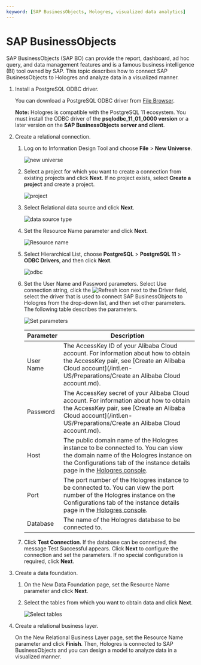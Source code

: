 ```yaml
---
keyword: [SAP BusinessObjects, Hologres, visualized data analytics]
---
```


# SAP BusinessObjects

SAP BusinessObjects \(SAP BO\) can provide the report, dashboard, ad hoc query, and data management features and is a famous business intelligence \(BI\) tool owned by SAP. This topic describes how to connect SAP BusinessObjects to Hologres and analyze data in a visualized manner.

1.  Install a PostgreSQL ODBC driver.

    You can download a PostgreSQL ODBC driver from [File Browser](https://www.postgresql.org/ftp/odbc/versions/msi/).

    **Note:** Hologres is compatible with the PostgreSQL 11 ecosystem. You must install the ODBC driver of the **psqlodbc\_11\_01\_0000 version** or a later version on the **SAP BusinessObjects server and client**.

2.  Create a relational connection.

    1.  Log on to Information Design Tool and choose **File** \> **New Universe**.

        ![new universe](https://static-aliyun-doc.oss-accelerate.aliyuncs.com/assets/img/en-US/3319890261/p265851.png)

    2.  Select a project for which you want to create a connection from existing projects and click **Next**. If no project exists, select **Create a project** and create a project.

        ![project](https://static-aliyun-doc.oss-accelerate.aliyuncs.com/assets/img/en-US/3319890261/p265854.png)

    3.  Select Relational data source and click **Next**.

        ![data source type](https://static-aliyun-doc.oss-accelerate.aliyuncs.com/assets/img/en-US/1402421261/p265862.png)

    4.  Set the Resource Name parameter and click **Next**.

        ![Resource name](https://static-aliyun-doc.oss-accelerate.aliyuncs.com/assets/img/en-US/3319890261/p266351.png)

    5.  Select Hierarchical List, choose **PostgreSQL** \> **PostgreSQL 11** \> **ODBC Drivers**, and then click **Next**.

        ![odbc](https://static-aliyun-doc.oss-accelerate.aliyuncs.com/assets/img/en-US/3319890261/p266355.png)

    6.  Set the User Name and Password parameters. Select Use connection string, click the ![Refresh](https://static-aliyun-doc.oss-accelerate.aliyuncs.com/assets/img/en-US/3319890261/p266361.png) icon next to the Driver field, select the driver that is used to connect SAP BusinessObjects to Hologres from the drop-down list, and then set other parameters. The following table describes the parameters.

        ![Set parameters](https://static-aliyun-doc.oss-accelerate.aliyuncs.com/assets/img/en-US/1402421261/p266358.png)

        |Parameter|Description|
        |---------|-----------|
        |User Name|The AccessKey ID of your Alibaba Cloud account. For information about how to obtain the AccessKey pair, see [Create an Alibaba Cloud account](/intl.en-US/Preparations/Create an Alibaba Cloud account.md).|
        |Password|The AccessKey secret of your Alibaba Cloud account. For information about how to obtain the AccessKey pair, see [Create an Alibaba Cloud account](/intl.en-US/Preparations/Create an Alibaba Cloud account.md).|
        |Host|The public domain name of the Hologres instance to be connected to. You can view the domain name of the Hologres instance on the Configurations tab of the instance details page in the [Hologres console](https://hologram.console.aliyun.com/#/instance).|
        |Port|The port number of the Hologres instance to be connected to. You can view the port number of the Hologres instance on the Configurations tab of the instance details page in the [Hologres console](https://hologram.console.aliyun.com/#/instance).|
        |Database|The name of the Hologres database to be connected to.|

    7.  Click **Test Connection**. If the database can be connected, the message Test Successful appears. Click **Next** to configure the connection and set the parameters. If no special configuration is required, click **Next**.

3.  Create a data foundation.

    1.  On the New Data Foundation page, set the Resource Name parameter and click **Next**.

    2.  Select the tables from which you want to obtain data and click **Next**.

        ![Select tables](https://static-aliyun-doc.oss-accelerate.aliyuncs.com/assets/img/en-US/3319890261/p266409.png)

4.  Create a relational business layer.

    On the New Relational Business Layer page, set the Resource Name parameter and click **Finish**. Then, Hologres is connected to SAP BusinessObjects and you can design a model to analyze data in a visualized manner.


